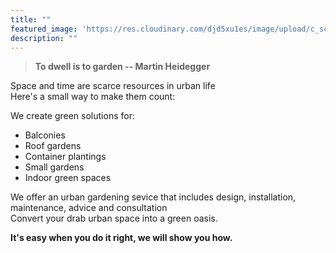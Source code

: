 ```yaml
---
title: ""
featured_image: 'https://res.cloudinary.com/djd5xu1es/image/upload/c_scale,w_800/v1610204467/brownea_m057e1.jpg'
description: ""
---
```

> **To dwell is to garden -- Martin Heidegger**  


Space and time are scarce resources in urban life  
Here's a small way to make them count:   

We create green solutions for:  

* Balconies   
* Roof gardens  
* Container plantings  
* Small gardens  
* Indoor green spaces  

We offer an urban gardening sevice that includes design, installation, maintenance, advice and consultation  
Convert your drab urban space into a green oasis.  

**It's easy when you do it right, we will show you how.**

